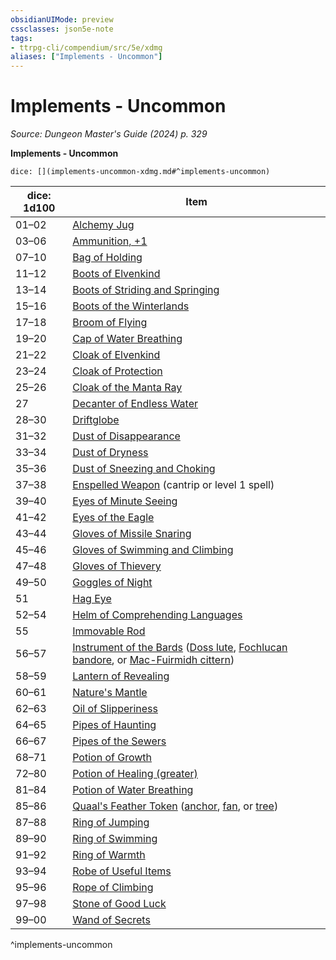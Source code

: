 ```yaml
---
obsidianUIMode: preview
cssclasses: json5e-note
tags:
- ttrpg-cli/compendium/src/5e/xdmg
aliases: ["Implements - Uncommon"]
---
```

# Implements - Uncommon
*Source: Dungeon Master's Guide (2024) p. 329* 

**Implements - Uncommon**

`dice: [](implements-uncommon-xdmg.md#^implements-uncommon)`

| dice: 1d100 | Item |
|-------------|------|
| 01–02 | [Alchemy Jug](Misc%20Files/CLI/compendium/items/alchemy-jug-xdmg.md) |
| 03–06 | [Ammunition, +1](Misc%20Files/CLI/compendium/items/1-ammunition-xdmg.md) |
| 07–10 | [Bag of Holding](Misc%20Files/CLI/compendium/items/bag-of-holding-xdmg.md) |
| 11–12 | [Boots of Elvenkind](Misc%20Files/CLI/compendium/items/boots-of-elvenkind-xdmg.md) |
| 13–14 | [Boots of Striding and Springing](Misc%20Files/CLI/compendium/items/boots-of-striding-and-springing-xdmg.md) |
| 15–16 | [Boots of the Winterlands](Misc%20Files/CLI/compendium/items/boots-of-the-winterlands-xdmg.md) |
| 17–18 | [Broom of Flying](Misc%20Files/CLI/compendium/items/broom-of-flying-xdmg.md) |
| 19–20 | [Cap of Water Breathing](Misc%20Files/CLI/compendium/items/cap-of-water-breathing-xdmg.md) |
| 21–22 | [Cloak of Elvenkind](Misc%20Files/CLI/compendium/items/cloak-of-elvenkind-xdmg.md) |
| 23–24 | [Cloak of Protection](Misc%20Files/CLI/compendium/items/cloak-of-protection-xdmg.md) |
| 25–26 | [Cloak of the Manta Ray](Misc%20Files/CLI/compendium/items/cloak-of-the-manta-ray-xdmg.md) |
| 27 | [Decanter of Endless Water](Misc%20Files/CLI/compendium/items/decanter-of-endless-water-xdmg.md) |
| 28–30 | [Driftglobe](Misc%20Files/CLI/compendium/items/driftglobe-xdmg.md) |
| 31–32 | [Dust of Disappearance](Misc%20Files/CLI/compendium/items/dust-of-disappearance-xdmg.md) |
| 33–34 | [Dust of Dryness](Misc%20Files/CLI/compendium/items/dust-of-dryness-xdmg.md) |
| 35–36 | [Dust of Sneezing and Choking](Misc%20Files/CLI/compendium/items/dust-of-sneezing-and-choking-xdmg.md) |
| 37–38 | [Enspelled Weapon](Misc%20Files/CLI/compendium/items/enspelled-weapon-xdmg.md) (cantrip or level 1 spell) |
| 39–40 | [Eyes of Minute Seeing](Misc%20Files/CLI/compendium/items/eyes-of-minute-seeing-xdmg.md) |
| 41–42 | [Eyes of the Eagle](Misc%20Files/CLI/compendium/items/eyes-of-the-eagle-xdmg.md) |
| 43–44 | [Gloves of Missile Snaring](Misc%20Files/CLI/compendium/items/gloves-of-missile-snaring-xdmg.md) |
| 45–46 | [Gloves of Swimming and Climbing](Misc%20Files/CLI/compendium/items/gloves-of-swimming-and-climbing-xdmg.md) |
| 47–48 | [Gloves of Thievery](Misc%20Files/CLI/compendium/items/gloves-of-thievery-xdmg.md) |
| 49–50 | [Goggles of Night](Misc%20Files/CLI/compendium/items/goggles-of-night-xdmg.md) |
| 51 | [Hag Eye](Misc%20Files/CLI/compendium/items/hag-eye-xdmg.md) |
| 52–54 | [Helm of Comprehending Languages](Misc%20Files/CLI/compendium/items/helm-of-comprehending-languages-xdmg.md) |
| 55 | [Immovable Rod](Misc%20Files/CLI/compendium/items/immovable-rod-xdmg.md) |
| 56–57 | [Instrument of the Bards](Misc%20Files/CLI/compendium/items/instrument-of-the-bards-xdmg.md) ([Doss lute](Misc%20Files/CLI/compendium/items/instrument-of-the-bards-doss-lute-xdmg.md), [Fochlucan bandore](Misc%20Files/CLI/compendium/items/instrument-of-the-bards-fochlucan-bandore-xdmg.md), or [Mac-Fuirmidh cittern](Misc%20Files/CLI/compendium/items/instrument-of-the-bards-mac-fuirmidh-cittern-xdmg.md)) |
| 58–59 | [Lantern of Revealing](Misc%20Files/CLI/compendium/items/lantern-of-revealing-xdmg.md) |
| 60–61 | [Nature's Mantle](Misc%20Files/CLI/compendium/items/natures-mantle-xdmg.md) |
| 62–63 | [Oil of Slipperiness](Misc%20Files/CLI/compendium/items/oil-of-slipperiness-xdmg.md) |
| 64–65 | [Pipes of Haunting](Misc%20Files/CLI/compendium/items/pipes-of-haunting-xdmg.md) |
| 66–67 | [Pipes of the Sewers](Misc%20Files/CLI/compendium/items/pipes-of-the-sewers-xdmg.md) |
| 68–71 | [Potion of Growth](Misc%20Files/CLI/compendium/items/potion-of-growth-xdmg.md) |
| 72–80 | [Potion of Healing (greater)](Misc%20Files/CLI/compendium/items/potion-of-greater-healing-xdmg.md) |
| 81–84 | [Potion of Water Breathing](Misc%20Files/CLI/compendium/items/potion-of-water-breathing-xdmg.md) |
| 85–86 | [Quaal's Feather Token](Misc%20Files/CLI/compendium/items/quaals-feather-token-xdmg.md) ([anchor](Misc%20Files/CLI/compendium/items/quaals-feather-token-anchor-xdmg.md), [fan](Misc%20Files/CLI/compendium/items/quaals-feather-token-fan-xdmg.md), or [tree](Misc%20Files/CLI/compendium/items/quaals-feather-token-tree-xdmg.md)) |
| 87–88 | [Ring of Jumping](Misc%20Files/CLI/compendium/items/ring-of-jumping-xdmg.md) |
| 89–90 | [Ring of Swimming](Misc%20Files/CLI/compendium/items/ring-of-swimming-xdmg.md) |
| 91–92 | [Ring of Warmth](Misc%20Files/CLI/compendium/items/ring-of-warmth-xdmg.md) |
| 93–94 | [Robe of Useful Items](Misc%20Files/CLI/compendium/items/robe-of-useful-items-xdmg.md) |
| 95–96 | [Rope of Climbing](Misc%20Files/CLI/compendium/items/rope-of-climbing-xdmg.md) |
| 97–98 | [Stone of Good Luck](Misc%20Files/CLI/compendium/items/stone-of-good-luck-xdmg.md) |
| 99–00 | [Wand of Secrets](Misc%20Files/CLI/compendium/items/wand-of-secrets-xdmg.md) |
^implements-uncommon